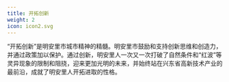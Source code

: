 ```yaml
---
title: 开拓创新
weight: 2
icon: icon2.svg
---
```


“开拓创新”是明安里市城市精神的精髓。明安里市鼓励和支持创新思维和创造力，并通过政策加以保护。通过创新，明安里人一次又一次打破了自然条件和“红波”等灵异现象的限制和阻挠，迎来更加光明的未来，并始终站在兴东省高新技术产业的最前沿，成就了明安里人开拓进取的性格。